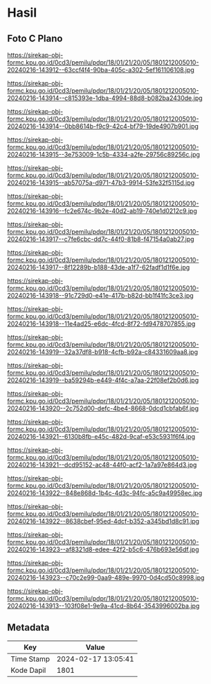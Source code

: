 # Hasil

## Foto C Plano

https://sirekap-obj-formc.kpu.go.id/0cd3/pemilu/pdpr/18/01/21/20/05/1801212005010-20240216-143912--63ccf4f4-90ba-405c-a302-5ef161106108.jpg

https://sirekap-obj-formc.kpu.go.id/0cd3/pemilu/pdpr/18/01/21/20/05/1801212005010-20240216-143914--c815393e-1dba-4994-88d8-b082ba2430de.jpg

https://sirekap-obj-formc.kpu.go.id/0cd3/pemilu/pdpr/18/01/21/20/05/1801212005010-20240216-143914--0bb8614b-f9c9-42c4-bf79-19de4907b901.jpg

https://sirekap-obj-formc.kpu.go.id/0cd3/pemilu/pdpr/18/01/21/20/05/1801212005010-20240216-143915--3e753009-1c5b-4334-a2fe-29756c89256c.jpg

https://sirekap-obj-formc.kpu.go.id/0cd3/pemilu/pdpr/18/01/21/20/05/1801212005010-20240216-143915--ab57075a-d971-47b3-9914-53fe32f5115d.jpg

https://sirekap-obj-formc.kpu.go.id/0cd3/pemilu/pdpr/18/01/21/20/05/1801212005010-20240216-143916--fc2e674c-9b2e-40d2-ab19-740e1d0212c9.jpg

https://sirekap-obj-formc.kpu.go.id/0cd3/pemilu/pdpr/18/01/21/20/05/1801212005010-20240216-143917--c7fe6cbc-dd7c-44f0-81b8-f47154a0ab27.jpg

https://sirekap-obj-formc.kpu.go.id/0cd3/pemilu/pdpr/18/01/21/20/05/1801212005010-20240216-143917--8f12289b-b188-43de-a1f7-62fadf1d1f6e.jpg

https://sirekap-obj-formc.kpu.go.id/0cd3/pemilu/pdpr/18/01/21/20/05/1801212005010-20240216-143918--91c729d0-e41e-417b-b82d-bb1f41fc3ce3.jpg

https://sirekap-obj-formc.kpu.go.id/0cd3/pemilu/pdpr/18/01/21/20/05/1801212005010-20240216-143918--11e4ad25-e6dc-4fcd-8f72-fd9478707855.jpg

https://sirekap-obj-formc.kpu.go.id/0cd3/pemilu/pdpr/18/01/21/20/05/1801212005010-20240216-143919--32a37df8-b918-4cfb-b92a-c84331609aa8.jpg

https://sirekap-obj-formc.kpu.go.id/0cd3/pemilu/pdpr/18/01/21/20/05/1801212005010-20240216-143919--ba59294b-e449-4f4c-a7aa-22f08ef2b0d6.jpg

https://sirekap-obj-formc.kpu.go.id/0cd3/pemilu/pdpr/18/01/21/20/05/1801212005010-20240216-143920--2c752d00-defc-4be4-8668-0dcd1cbfab6f.jpg

https://sirekap-obj-formc.kpu.go.id/0cd3/pemilu/pdpr/18/01/21/20/05/1801212005010-20240216-143921--6130b8fb-e45c-482d-9caf-e53c5931f6f4.jpg

https://sirekap-obj-formc.kpu.go.id/0cd3/pemilu/pdpr/18/01/21/20/05/1801212005010-20240216-143921--dcd95152-ac48-44f0-acf2-1a7a97e864d3.jpg

https://sirekap-obj-formc.kpu.go.id/0cd3/pemilu/pdpr/18/01/21/20/05/1801212005010-20240216-143922--848e868d-1b4c-4d3c-94fc-a5c9a49958ec.jpg

https://sirekap-obj-formc.kpu.go.id/0cd3/pemilu/pdpr/18/01/21/20/05/1801212005010-20240216-143922--8638cbef-95ed-4dcf-b352-a345bd1d8c91.jpg

https://sirekap-obj-formc.kpu.go.id/0cd3/pemilu/pdpr/18/01/21/20/05/1801212005010-20240216-143923--af8321d8-edee-42f2-b5c6-476b693e56df.jpg

https://sirekap-obj-formc.kpu.go.id/0cd3/pemilu/pdpr/18/01/21/20/05/1801212005010-20240216-143923--c70c2e99-0aa9-489e-9970-0d4cd50c8998.jpg

https://sirekap-obj-formc.kpu.go.id/0cd3/pemilu/pdpr/18/01/21/20/05/1801212005010-20240216-143913--103f08e1-9e9a-41cd-8b64-3543996002ba.jpg


## Metadata

| Key        | Value               |
| ---------- | ------------------- |
| Time Stamp | 2024-02-17 13:05:41 |
| Kode Dapil | 1801                |



